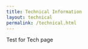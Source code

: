 ```yaml
---
title: Technical Information
layout: technical
permalink: /technical.html
---
```


Test for Tech page
